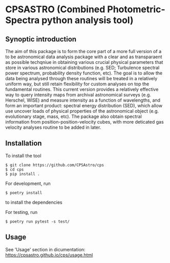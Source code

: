 # CPSASTRO (Combined Photometric-Spectra python analysis tool)

## Synoptic introduction
The aim of this package is to form the core part of a more full version of a to be astronomical data analysis package with a clear and as transparaent as possible techqniue in obtaining various crucial physical parameters that store in various astronomical distributions (e.g. SED; Turbulence spectral power spectrum, probability density function, etc). The goal is to allow the data being analysed through these routines will be treated in a relatively uniform way, but still retain flexibility for custom analyses on top the fundamental routines. This current version provides a relatively effective way to query intensity maps from archival astronomical surveys (e.g. Herschel, WISE) and measure intensity as a function of wavelengths, and form an important product: spectral energy distribution (SED), which allow use uncover loads of physical properties of the astronomical object (e.g. evolutionary stage, mass, etc). The package also obtain spectral information from position-position-velocity cubes, with more deticated gas velocity analyses routine to be added in later.  

## Installation
To install the tool
```
$ git clone https://github.com/CPSAstro/cps
$ cd cps
$ pip install .
```

For development, run
```
$ poetry install
```
to install the dependencies

For testing, run 
```
$ poetry run pytest -s test/
```

## Usage
See 'Usage' section in dicumentation:  https://cpsastro.github.io/cps/usage.html

